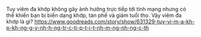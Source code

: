 Tuy viêm đa khớp không gây ảnh hưởng trực tiếp tới tính mạng nhưng có thể khiến bạn bị biến dạng khớp, tàn phế và giảm tuổi thọ. Vậy viêm đa khớp là gì?
https://www.goodreads.com/story/show/631329-tuy-vi-m-a-kh-p-kh-ng-g-y-nh-h-ng-tr-c-ti-p-t-i-t-nh-m-ng-nh-ng-c-th
